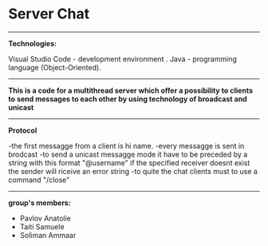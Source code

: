 # Server Chat

---
**Technologies:**

Visual Studio Code - development environment .
Java - programming language (Object-Oriented).

---

**This is a code for a multithread server which offer a possibility to clients to send messages to each other by using technology of broadcast and unicast**

---
**Protocol**


-the first messagge from a client is hi name.
-every messagge is sent in brodcast
-to send a unicast messagge mode it have to be preceded by a string with this format "@username"
  if the specified receiver doesnt exist the sender will riceive an error string
-to quite the chat clients must to use a command "/close"

---

**group's members:**

- Pavlov Anatolie
- Taiti Samuele
- Soliman Ammaar
